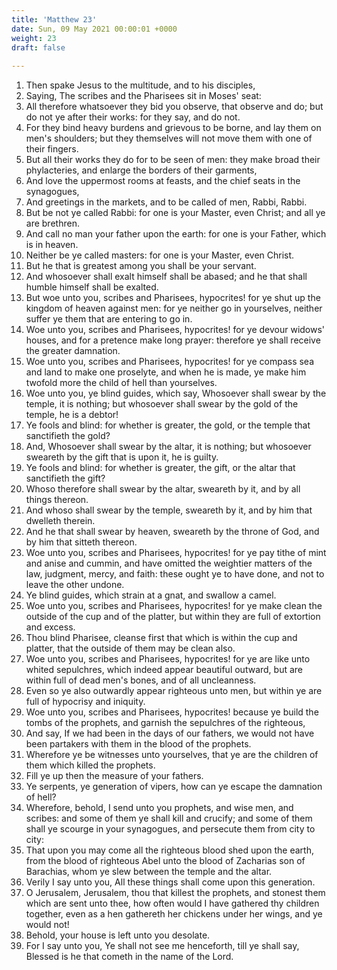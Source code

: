 ```yaml
---
title: 'Matthew 23'
date: Sun, 09 May 2021 00:00:01 +0000
weight: 23
draft: false
  
---
```


1. Then spake Jesus to the multitude, and to his disciples,
2. Saying, The scribes and the Pharisees sit in Moses' seat:
3. All therefore whatsoever they bid you observe, that observe and do; but do not ye after their works: for they say, and do not.
4. For they bind heavy burdens and grievous to be borne, and lay them on men's shoulders; but they themselves will not move them with one of their fingers.
5. But all their works they do for to be seen of men: they make broad their phylacteries, and enlarge the borders of their garments,
6. And love the uppermost rooms at feasts, and the chief seats in the synagogues,
7. And greetings in the markets, and to be called of men, Rabbi, Rabbi.
8. But be not ye called Rabbi: for one is your Master, even Christ; and all ye are brethren.
9. And call no man your father upon the earth: for one is your Father, which is in heaven.
10. Neither be ye called masters: for one is your Master, even Christ.
11. But he that is greatest among you shall be your servant.
12. And whosoever shall exalt himself shall be abased; and he that shall humble himself shall be exalted.
13. But woe unto you, scribes and Pharisees, hypocrites! for ye shut up the kingdom of heaven against men: for ye neither go in yourselves, neither suffer ye them that are entering to go in.
14. Woe unto you, scribes and Pharisees, hypocrites! for ye devour widows' houses, and for a pretence make long prayer: therefore ye shall receive the greater damnation.
15. Woe unto you, scribes and Pharisees, hypocrites! for ye compass sea and land to make one proselyte, and when he is made, ye make him twofold more the child of hell than yourselves.
16. Woe unto you, ye blind guides, which say, Whosoever shall swear by the temple, it is nothing; but whosoever shall swear by the gold of the temple, he is a debtor!
17. Ye fools and blind: for whether is greater, the gold, or the temple that sanctifieth the gold?
18. And, Whosoever shall swear by the altar, it is nothing; but whosoever sweareth by the gift that is upon it, he is guilty.
19. Ye fools and blind: for whether is greater, the gift, or the altar that sanctifieth the gift?
20. Whoso therefore shall swear by the altar, sweareth by it, and by all things thereon.
21. And whoso shall swear by the temple, sweareth by it, and by him that dwelleth therein.
22. And he that shall swear by heaven, sweareth by the throne of God, and by him that sitteth thereon.
23. Woe unto you, scribes and Pharisees, hypocrites! for ye pay tithe of mint and anise and cummin, and have omitted the weightier matters of the law, judgment, mercy, and faith: these ought ye to have done, and not to leave the other undone.
24. Ye blind guides, which strain at a gnat, and swallow a camel.
25. Woe unto you, scribes and Pharisees, hypocrites! for ye make clean the outside of the cup and of the platter, but within they are full of extortion and excess.
26. Thou blind Pharisee, cleanse first that which is within the cup and platter, that the outside of them may be clean also.
27. Woe unto you, scribes and Pharisees, hypocrites! for ye are like unto whited sepulchres, which indeed appear beautiful outward, but are within full of dead men's bones, and of all uncleanness.
28. Even so ye also outwardly appear righteous unto men, but within ye are full of hypocrisy and iniquity.
29. Woe unto you, scribes and Pharisees, hypocrites! because ye build the tombs of the prophets, and garnish the sepulchres of the righteous,
30. And say, If we had been in the days of our fathers, we would not have been partakers with them in the blood of the prophets.
31. Wherefore ye be witnesses unto yourselves, that ye are the children of them which killed the prophets.
32. Fill ye up then the measure of your fathers.
33. Ye serpents, ye generation of vipers, how can ye escape the damnation of hell?
34. Wherefore, behold, I send unto you prophets, and wise men, and scribes: and some of them ye shall kill and crucify; and some of them shall ye scourge in your synagogues, and persecute them from city to city:
35. That upon you may come all the righteous blood shed upon the earth, from the blood of righteous Abel unto the blood of Zacharias son of Barachias, whom ye slew between the temple and the altar.
36. Verily I say unto you, All these things shall come upon this generation.
37. O Jerusalem, Jerusalem, thou that killest the prophets, and stonest them which are sent unto thee, how often would I have gathered thy children together, even as a hen gathereth her chickens under her wings, and ye would not!
38. Behold, your house is left unto you desolate.
39. For I say unto you, Ye shall not see me henceforth, till ye shall say, Blessed is he that cometh in the name of the Lord.
